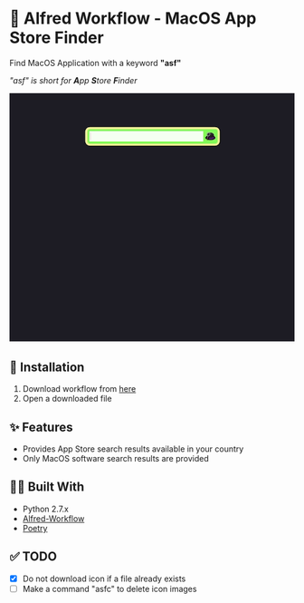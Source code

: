# 🎩 Alfred Workflow - MacOS App Store Finder

Find MacOS Application with a keyword **"asf"**

*"asf" is short for **A**pp **S**tore **F**inder*

![demo](assets/demo.gif)

## 🔨 Installation
1. Download workflow from [here](https://github.com/DoonDoony/alfred-workflow-app-store-finder/releases/latest/download/appstorefinder.alfredworkflow)
2. Open a downloaded file

## ✨ Features
- Provides App Store search results available in your country
- Only MacOS software search results are provided

## 🙇‍♂️ Built With
- Python 2.7.x
- [Alfred-Workflow](https://github.com/deanishe/alfred-workflow)
- [Poetry](https://python-poetry.org)

## ✅ TODO
- [x] Do not download icon if a file already exists
- [ ] Make a command "asfc" to delete icon images
